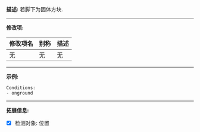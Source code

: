 **描述:** 若脚下为固体方块.

---

**修改项:**

| 修改项名  | 别称           | 描述                      |
| --------- | -------------- | ------------------------- |
| 无 | 无 | 无 |

---

**示例:**

```
Conditions:
- onground
```

---

**拓展信息:**

- [x] 检测对象: 位置